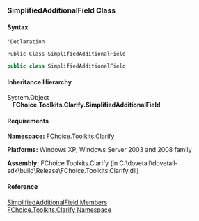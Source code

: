 ﻿### SimplifiedAdditionalField Class

#### Syntax

```vbnet
'Declaration

Public Class SimplifiedAdditionalField 
```

```csharp
public class SimplifiedAdditionalField
```

#### Inheritance Hierarchy

System.Object  
   **FChoice.Toolkits.Clarify.SimplifiedAdditionalField**  

#### Requirements

**Namespace:** [FChoice.Toolkits.Clarify](FChoice.Toolkits.Clarify~FChoice.Toolkits.Clarify_namespace.md)

**Platforms:** Windows XP, Windows Server 2003 and 2008 family

**Assembly:** FChoice.Toolkits.Clarify (in C:\\dovetail\\dovetail-sdk\\build\\Release\\FChoice.Toolkits.Clarify.dll)

#### Reference

[SimplifiedAdditionalField Members](FChoice.Toolkits.Clarify~FChoice.Toolkits.Clarify.SimplifiedAdditionalField_members.md)  
[FChoice.Toolkits.Clarify Namespace](FChoice.Toolkits.Clarify~FChoice.Toolkits.Clarify_namespace.md)